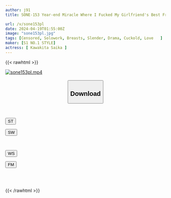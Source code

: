 ```yaml
---
author: j91
title: SONE-153 Year-end Miracle Where I Fucked My Girlfriend's Best Friend, The AV Actress, 'Ayaka Kawakita' For A Lifetime.

url: /v/sone153pl
date: 2024-04-19T01:55:00Z
image: "sone153pl.jpg"
tags: [Censored, Solowork, Breasts, Slender, Drama, Cuckold, Love	]
maker: [S1 NO.1 STYLE]
actress: [ Kawakita Saika ]
---
```



{{< rawhtml >}}

<div class="video" data-videoid="vpokrwQvwLUwvJ">
    <a href="javascript:;">
        <img src="/v/sone153pl/sone153pl.jpg" width="WIDTH" height="HEIGHT" alt="sone153pl.mp4" loading="lazy">
    </a>
</div>

<script type="text/javascript" src="https://j91.asia/asset/on-demand-st.js"></script>

<br>
  <link rel="stylesheet" href="https://j91.asia/asset/bs5.css">
  
  <center>
  <button class="btn btn-primary" type="button" data-bs-toggle="collapse" data-bs-target=".multi-collapse" aria-expanded="false" aria-controls="multiCollapseExample1 multiCollapseExample2"><h2>Download</h2></button></center>
</p>
<div class="row">
  <div class="col">
    <div class="collapse multi-collapse" id="multiCollapseExample1">
      <div class="card card-body">
	      	      <br>
<div class="buttons">  
<p><a href="https://streamtape.to/v/vpokrwQvwLUwvJ" target="_blank"><button class="btn-hover color-3"><i class="fa fa-download"></i> ST</button></a></p>
<p><a href="https://asnwish.com/gazrvadhgbzq" target="_blank"><button class="btn-hover color-2"><i class="fa fa-download"></i> SW</button></a></p></div>
    </div>
  </div>
</div>
  <div class="col">
    <div class="collapse multi-collapse" id="multiCollapseExample2">
      <div class="card card-body">
	      <br>
<div class="buttons">
<p><a href="https://wolfstream.tv/xacgej4ip2xm"><button class="btn-hover color-9"><i class="fa fa-download"></i> WS</button></a></p>
<p><a href="https://filemoon.sx/d/m12rik1zkskm"><button class="btn-hover color-8"><i class="fa fa-download"></i> FM</button></a></p></div>
<br><br>
      </div>
    </div>
  </div>
</div>

{{< /rawhtml >}}